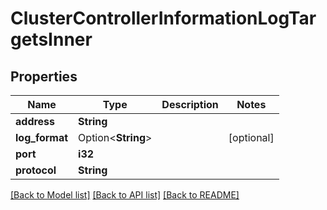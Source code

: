 # ClusterControllerInformationLogTargetsInner

## Properties

Name | Type | Description | Notes
------------ | ------------- | ------------- | -------------
**address** | **String** |  | 
**log_format** | Option<**String**> |  | [optional]
**port** | **i32** |  | 
**protocol** | **String** |  | 

[[Back to Model list]](../README.md#documentation-for-models) [[Back to API list]](../README.md#documentation-for-api-endpoints) [[Back to README]](../README.md)


